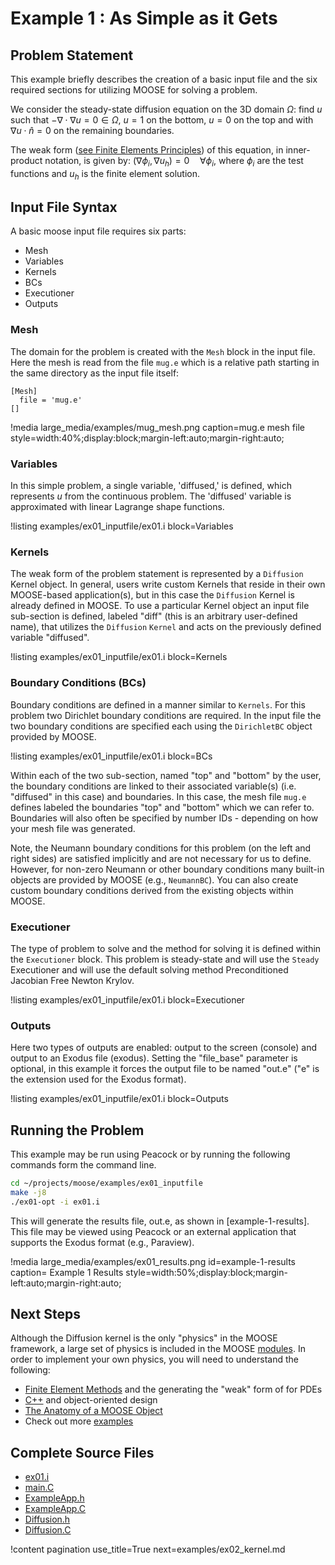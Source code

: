 # Example 1 : As Simple as it Gets

## Problem Statement

This example briefly describes the creation of a basic input file and the six required sections
for utilizing MOOSE for solving a problem.

We consider the steady-state diffusion equation on the 3D domain $\Omega$: find $u$ such that
$-\nabla \cdot \nabla u = 0 \in \Omega$, $u = 1$ on the bottom, $u = 0$ on the top and with
$\nabla u \cdot \hat{n} = 0$ on the remaining boundaries.

The weak form ([see Finite Elements Principles](finite_element_concepts/fem_principles.md)) of
this equation, in inner-product notation, is given by: $(\nabla \phi_i, \nabla u_h) = 0 \quad
\forall  \phi_i$, where $\phi_i$ are the test functions and $u_h$ is the finite element solution.

## Input File Syntax

A basic moose input file requires six parts:

-  Mesh
-  Variables
-  Kernels
-  BCs
-  Executioner
-  Outputs

### Mesh

The domain for the problem is created with the `Mesh` block in the input file.  Here the mesh is
read from the file `mug.e` which is a relative path starting in the same directory as the input
file itself:


```text
[Mesh]
  file = 'mug.e'
[]
```


!media large_media/examples/mug_mesh.png
       caption=mug.e mesh file
       style=width:40%;display:block;margin-left:auto;margin-right:auto;

### Variables

In this simple problem, a single variable, 'diffused,' is defined, which represents $u$ from the
continuous problem.  The 'diffused' variable is approximated with linear Lagrange shape functions.

!listing examples/ex01_inputfile/ex01.i block=Variables

### Kernels

The weak form of the problem statement is represented by a `Diffusion` Kernel object.  In general,
users write custom Kernels that reside in their own MOOSE-based application(s), but in this case
the `Diffusion` Kernel is already defined in MOOSE.  To use a particular Kernel object an input
file sub-section is defined, labeled "diff" (this is an arbitrary user-defined name), that
utilizes the `Diffusion` `Kernel` and acts on the previously defined variable "diffused".

!listing examples/ex01_inputfile/ex01.i block=Kernels

### Boundary Conditions (BCs)

Boundary conditions are defined in a manner similar to `Kernels`.  For this problem two Dirichlet
boundary conditions are required.  In the input file the two boundary conditions are specified
each using the `DirichletBC` object provided by MOOSE.

!listing examples/ex01_inputfile/ex01.i block=BCs

Within each of the two sub-section, named "top" and "bottom" by the user, the boundary conditions
are linked to their associated variable(s) (i.e. "diffused" in this case) and boundaries.  In this
case, the mesh file `mug.e` defines labeled the boundaries "top" and "bottom" which we can refer
to. Boundaries will also often be specified by number IDs - depending on how your mesh file was
generated.

Note, the Neumann boundary conditions for this problem (on the left and right sides) are satisfied
implicitly and are not necessary for us to define. However, for non-zero Neumann or other boundary
conditions many built-in objects are provided by MOOSE (e.g., `NeumannBC`). You can also create
custom boundary conditions derived from the existing objects within MOOSE.

### Executioner

The type of problem to solve and the method for solving it is defined within the `Executioner`
block.  This problem is steady-state and will use the `Steady` Executioner and will use the
default solving method Preconditioned Jacobian Free Newton Krylov.

!listing examples/ex01_inputfile/ex01.i block=Executioner

### Outputs

Here two types of outputs are enabled: output to the screen (console) and output to an Exodus
file (exodus).  Setting the "file_base" parameter is optional, in this example it forces the
output file to be named "out.e" ("e" is the extension used for the Exodus format).

!listing examples/ex01_inputfile/ex01.i block=Outputs

## Running the Problem

This example may be run using Peacock or by running the following commands form the command line.

```bash
cd ~/projects/moose/examples/ex01_inputfile
make -j8
./ex01-opt -i ex01.i
```

This will generate the results file, out.e, as shown in [example-1-results]. This file may be viewed using
Peacock or an external application that supports the Exodus format (e.g., Paraview).


!media large_media/examples/ex01_results.png
       id=example-1-results
       caption= Example 1 Results
       style=width:50%;display:block;margin-left:auto;margin-right:auto;

## Next Steps

Although the Diffusion kernel is the only "physics" in the MOOSE framework, a large set of physics
is included in the MOOSE [modules](http://mooseframework.org/wiki/PhysicsModules/).  In order to
implement your own physics, you will need to understand the following:

- [Finite Element Methods](http://mooseframework.org/wiki/MooseTraining/FEM/) and the generating
  the "weak" form of for PDEs
- [C++](help/c++/index.md) and object-oriented design
- [The Anatomy of a MOOSE Object](http://mooseframework.org/wiki/MooseTraining/MooseObject/)
- Check out more [examples](examples_and_tutorials/index.md#examples)

## Complete Source Files

- [ex01.i](https://github.com/idaholab/moose/blob/devel/examples/ex01_inputfile/ex01.i)
- [main.C](https://github.com/idaholab/moose/blob/devel/examples/ex01_inputfile/src/main.C)
- [ExampleApp.h](https://github.com/idaholab/moose/blob/devel/examples/ex01_inputfile/include/base/ExampleApp.h)
- [ExampleApp.C](https://github.com/idaholab/moose/blob/devel/examples/ex01_inputfile/src/base/ExampleApp.C)
- [Diffusion.h](https://github.com/idaholab/moose/blob/devel/framework/include/kernels/Diffusion.h)
- [Diffusion.C](https://github.com/idaholab/moose/blob/devel/framework/src/kernels/Diffusion.C)

!content pagination use_title=True
                    next=examples/ex02_kernel.md
